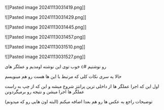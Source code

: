 ![[Pasted image 20241113031419.png]]

![[Pasted image 20241113031429.png]]

![[Pasted image 20241113031445.png]]

![[Pasted image 20241113031457.png]]

![[Pasted image 20241113031510.png]]

![[Pasted image 20241113031527.png]]

خوب توی این نوشته اومدیم و عملگر های c# رو نوشتیم

حالا یه سری نکات کلی که مرتبط با این ها هست رو هم مینویسم

اول این که اجرا عملگر ها از داخلی ترین پرانتز شروع میشه و این که از چپ به راست عملگر ها اجرا میشن و نتیجه رو برمیگردونن

توضیحات راجع به عکس ها رو هم بعدا اضافه میکنم (البته اون هایی رو که میدونم)